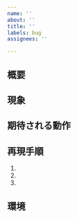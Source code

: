 ```yaml
---
name: ''
about: ''
title: ''
labels: bug
assignees: ''

---
```


## 概要

<!-- ここに記入 -->

## 現象

<!--- ここに記入 -->

## 期待される動作

<!--- ここに記入 -->

## 再現手順

1.
2.
3.

## 環境

<!-- ここに記入 -->
